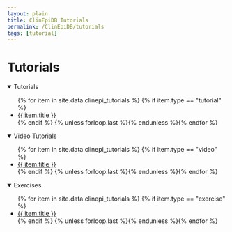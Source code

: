 ```yaml
---
layout: plain
title: ClinEpiDB Tutorials
permalink: /ClinEpiDB/tutorials
tags: [tutorial]
---
```

<div id="ce-static-content">

<h1 id="resources">Tutorials</h1>

<div id="clinepi-tutorials">
  <details open>
    <summary class="h2">Tutorials</summary>
    <ul>
      {% for item in site.data.clinepi_tutorials %}
      {% if item.type == "tutorial" %}
      <li id="{{ item.uid }}">
          <a target="_blank" href="{{ '/documents/tutorials/' | append item.fileName | absolute_url }}" title="{{ item.date  }} - {{ item.description  }}">
          <i class="fa fa-file-pdf-o"></i>{{ item.title }}</a></li>
      {% endif %}
      {% unless forloop.last %}{% endunless %}{% endfor %}
    </ul>
  </details>
</div>

<div id="clinepi-videos">
  <details open>
    <summary class="h2">Video Tutorials</summary>
    <ul>
      {% for item in site.data.clinepi_tutorials %}
      {% if item.type == "video" %}
      <li id="{{ item.uid }}">
        <a target="_blank" href="{{ item.fileName }}" title="{{ item.date  }} - {{ item.description  }}">
          <i class="fa fa-youtube-play"></i>{{ item.title }}</a></li>
      {% endif %}
      {% unless forloop.last %}{% endunless %}{% endfor %}
    </ul>
  </details>
</div>

<div id="clinepi-exercises">
  <details open>
    <summary class="h2">Exercises</summary>
    <ul>
      {% for item in site.data.clinepi_tutorials %}
      {% if item.type == "exercise" %}
      <li id="{{ item.uid }}">
        <a target="_blank" href="/documents/workshop_exercises/{{ item.fileName }}" title="{{ item.date  }} - {{ item.description  }}">
          <i class="fa fa-file-pdf-o"></i>{{ item.title }}</a></li>
      {% endif %}
      {% unless forloop.last %}{% endunless %}{% endfor %}
    </ul>
  </details>
</div>
